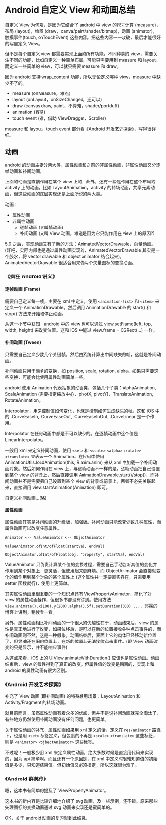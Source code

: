 # Android 自定义 View 和动画总结

自定义 View 为何难，是因为它结合了 android 中 view 的尺寸计算 (measure)，布局 (layout)，绘图 (draw，canva/paint/shader/bitmap)，动画 (animator)，触摸事件(touch, onTouchEvent) 这些内容。把这些内容一一攻破，最后才能很好的写自定义 View。

但不是每个自定义 view 都需要实现上面的所有功能，不同种类的 view，需要关注不同的功能，比如自定义一种简单布局，可能只需要用到 measure 和 layout。而定义一些简单的 view，可以就只需要 measure 和 draw。

因为 android 支持 wrap_content 功能，所以无论定义哪种 view，measure 中缺少不了的。

* measure (onMeasure，难点)
* layout (onLayout，onSizeChanged，还可以)
* draw (canvas.draw, paint，不算难，shader/portduff)
* animation (容易)
* touch event (难，借助 ViewDragger，Scroller)

measure 和 layout，touch event 部分看《Android 开发艺述探索》，写得很详细。

## 动画

android 的动画主要分两大类，属性动画和之前的非属性动画，非属性动画又分逐帧动画和补间动画。

上面的动画是直接作用在某个 view 上的，此外，还有一些是作用在整个布局或 activity 上的动画，比如 LayoutAnimation，activity 的转场动画，共享元素动画，但这些动画的底层实现还是上面所说的两大类。

动画：

- 属性动画
- 非属性动画
  - 逐帧动画 (又叫帧动画)
  - 补间动画 (又叫 View 动画，难道是因为它只能作用在 view 上的原因?)

5.0 之后，实现动画又有了新的方法：AnimatedVectorDrawable，向量动画。(好吧，实际内部也是通过属性动画实现的，AnimatedVectorDrawable 其实是一个胶水，将 vector drawable 和 object animator 结合起来)，AnimatedVectorDrawable 很适合用来做两个矢量图标的变换动画。

### 《疯狂 Android 讲义》

#### 逐帧动画 (Frame)

需要自己定义每一帧，主要在 xml 中定义，使用 `<animation-list>` 和 `<item>` 来定义一个 AnimationDrawable。然后调用 AnimationDrawable 的 start() 和 stop() 方法来开始和停止动画。

从这一小节中获知，android 中的 view 也可以通过 view.setFrame(left, top, width, height) 来改变位置。这和 iOS 中能过 view.frame = CGRect(...) 一样。

#### 补间动画 (Tween)

只需要自己定义少数几个关键帧，然后由系统计算出中间缺失的帧，这就是补间动画。

补间动画只用于简单的变换，如 position, scale, rotation, alpha。如果只需要这些变换，可能会比使用属性动画简单一些。

android 使用 Animation 代表抽象的动画类，包括几个子类：AlphaAnimation, ScaleAnimation (需要指定缩放中心，pivotX, pivotY)，TranslateAnimation, RotateAnimation。

Interpolator，用来控制值如何变化，也就是控制如何生成缺失的帧。这和 iOS 中的 .CurveEaseIn, .CurveEaseOut, .CurveEaseInOut, .CurveLinear 是一个作用。

Interpolator 在任何动画中都是不可以缺少的。在逐帧动画中这个值是 LinearInterpolator。

一般用 xml 来定义补间动画，使用 `<set>` 和 `<scale>` `<alpha>` `<rotate>` `<translate>` 来表示一个 Animation。在代码中使用 AnimationUtils.loadAnimation(this, R.anim.anim) 来从 xml 中加载一个补间动画对象。然后如何作用在 view 上，与逐帧动画不一样的是，逐帧动画把自己设置到某个 view 的背景上，然后直接调用 AnimationDrawable.start()/stop()，而补间动画并不是需要把自己设置到某个 view 的背景或前景上，两者不必先关联起来，直接调用 view.startAnimation(Animation) 即可。

自定义补间动画...(略)

#### 属性动画

属性动画其实是补间动画的升级版，加强版。补间动画只能改变少数几种属性，而属性动画可以改变任意属性。

    Animator <-- ValueAnimator <-- ObjectAnimator

    ValueAnimator.ofInt/ofFloat(startVal, endVal)

    ObjectAnimator.ofInt/ofFloat(obj, "property", startVal, endVal)

ValueAnimator 只负责计算某个值的变换过程，需要自己手动监听其值的变化并作用到某个对象上，更灵活，但使用起来更麻烦。而 ObjectAnimator 会直接就变化的值作用到某个对象的某个属性上 (这个属性并一定要直实存在，只需要用 setter 函数就行)，使用上更简单。

其实属性动画里很重要的一个知识点还有 ViewPropertyAnimator，简化了对 view 的属性动画操作，但很多书都没有讲到。使用方法 `view.animate().x(100).y(200).alpha(0.5f).setDuration(300) ...`，郭霖的博客上讲到，稍候看一看。

另外，属性动画相比补间动画的一个很大的优越性在于，动画结束后，view 的属性是真正地进行了改变，如果位移后，是可以在新的位置接收各种点击事件的，而补间动画则不然，这是一种假象，动画结束后，表面上它的肉体已经移动新位置了，但灵魂还在旧的位置上，在新的位置上无法接收点击事件。(即 View 动画改变的只是显示，并不能响应事件)

从这点来看，iOS 上的 UIView.animateWithDuration() 应该也是属性动画。动画结束后，view 的属性得到了真正的改变。但属性值的改变是瞬间的，实现上和 android 的属性动画有很大区别。

### 《Android 开发艺术探索》

补充了 View 动画 (即补间动画) 的特殊使用场景：LayoutAnimation 和 Activity/Fragment 的转场动画。

就目前而言，虽然属性动画有着众多的优点，但并不是说补间动画就完全淘汰了，有些地方仍然使用补间动画没有任何问题，也更简单。

关于属性动画的补充，属性动画如果用 xml 定义的话，定义在 `res/animator` 路径下，也是用 `<set>` 标签定义，但包裹的不再是 `<scale>` `<translate>` 这些标签，则是 `<animator>` `<ojbectAnimator>` 这些标签。

不过呢！一般极少用 xml 来定义属性动画，绝大多数时候是直接用代码来实现的，因为 api 简单啊。而且还有一个原因是，在 xml 中定义时很难知道值的初始值是多少，只知道结束值。但初始值又必须指定，所以这就很为难了。

### 《Android 群英传》

嗯，这本书有简单的提及了 ViewPropertyAnimator。

这本书的新内容是比较详细地介绍了 svg 动画，及一些示例，还不错。原来那些矢理图标的变换动画通过 svg 动画来实现还是蛮简单的。

OK，关于 android 动画的复习就到此结束。
